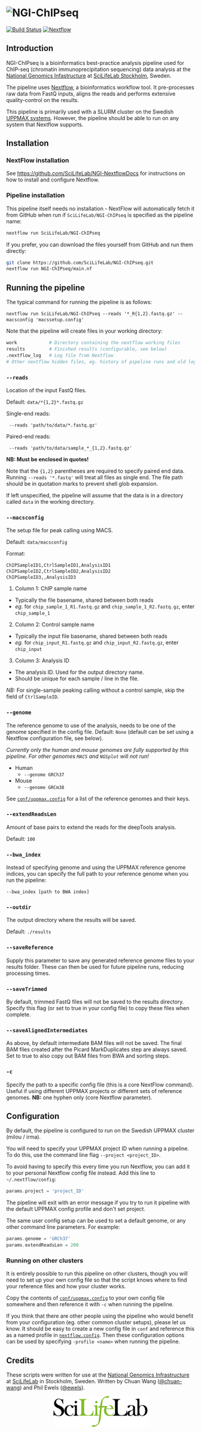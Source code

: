 # ![NGI-ChIPseq](https://raw.githubusercontent.com/SciLifeLab/NGI-ChIPseq/master/docs/images/NGI-ChIPseq_logo.png)

[![Build Status](https://travis-ci.org/SciLifeLab/NGI-ChIPseq.svg?branch=master)](https://travis-ci.org/SciLifeLab/NGI-ChIPseq)
[![Nextflow](https://img.shields.io/badge/nextflow-%E2%89%A50.24.0-brightgreen.svg
)](https://www.nextflow.io/)

## Introduction
NGI-ChIPseq is a bioinformatics best-practice analysis pipeline used for ChIP-seq (chromatin immunoprecipitation sequencing) data analysis at the [National Genomics Infastructure](https://ngisweden.scilifelab.se/) at [SciLifeLab Stockholm](https://www.scilifelab.se/platforms/ngi/), Sweden.

The pipeline uses [Nextflow](https://www.nextflow.io), a bioinformatics workflow tool. It pre-processes raw data from FastQ inputs, aligns the reads and performs extensive quality-control on the results.

This pipeline is primarily used with a SLURM cluster on the Swedish [UPPMAX systems](https://www.uppmax.uu.se). However, the pipeline should be able to run on any system that Nextflow supports.

## Installation
### NextFlow installation
See https://github.com/SciLifeLab/NGI-NextflowDocs for instructions on how to install and configure
Nextflow.

### Pipeline installation
This pipeline itself needs no installation - NextFlow will automatically fetch it from GitHub when run if
`SciLifeLab/NGI-ChIPseq` is specified as the pipeline name:
```bash
nextflow run SciLifeLab/NGI-ChIPseq
```

If you prefer, you can download the files yourself from GitHub and run them directly:
```bash
git clone https://github.com/SciLifeLab/NGI-ChIPseq.git
nextflow run NGI-ChIPseq/main.nf
```

## Running the pipeline
The typical command for running the pipeline is as follows:
```
nextflow run SciLifeLab/NGI-ChIPseq --reads '*_R{1,2}.fastq.gz' --macsconfig 'macssetup.config'
```

Note that the pipeline will create files in your working directory:
```bash
work            # Directory containing the nextflow working files
results         # Finished results (configurable, see below)
.nextflow_log   # Log file from Nextflow
# Other nextflow hidden files, eg. history of pipeline runs and old logs.
```

### `--reads`
Location of the input FastQ files.

Default: `data/*{1,2}*.fastq.gz`

Single-end reads:
```
 --reads 'path/to/data/*.fastq.gz'
```

Paired-end reads:
```
 --reads 'path/to/data/sample_*_{1,2}.fastq.gz'
```

**NB: Must be enclosed in quotes!**

Note that the `{1,2}` parentheses are required to specify paired end data. Running `--reads '*.fastq'` will treat
all files as single end. The file path should be in quotation marks to prevent shell glob expansion.

If left unspecified, the pipeline will assume that the data is in a directory called `data` in the working directory.


### `--macsconfig`
The setup file for peak calling using MACS.

Default: `data/macsconfig`

Format:
```
ChIPSampleID1,CtrlSampleID1,AnalysisID1
ChIPSampleID2,CtrlSampleID2,AnalysisID2
ChIPSampleID3,,AnalysisID3
```

1. Column 1: ChIP sample name
  * Typically the file basename, shared between both reads
  * _eg._ for `chip_sample_1_R1.fastq.gz` and `chip_sample_1_R2.fastq.gz`, enter `chip_sample_1`
2. Column 2: Control sample name
  * Typically the input file basename, shared between both reads
  * _eg._ for `chip_input_R1.fastq.gz` and `chip_input_R2.fastq.gz`, enter `chip_input`
3. Column 3: Analysis ID
  * The analysis ID. Used for the output directory name.
  * Should be unique for each sample / line in the file.

_NB:_ For single-sample peaking calling without a control sample, skip the field of `CtrlSampleID`.

### `--genome`
The reference genome to use of the analysis, needs to be one of the genome specified in the config file.
Default: `None` (default can be set using a Nextflow configuration file, see below).

*Currently only the human and mouse genomes are fully supported by this pipeline. For other genomes `MACS` and `NGSplot` will not run!*
* Human
  * `--genome GRCh37`
* Mouse
  * `--genome GRCm38`

See [`conf/uppmax.config`](conf/uppmax.config) for a list of the reference genomes and their keys.

### `--extendReadsLen`
Amount of base pairs to extend the reads for the deepTools analysis.

Default: `100`

### `--bwa_index`
Instead of specifying genome and using the UPPMAX reference genome indices, you can specify the full
path to your reference genome when you run the pipeline:
```
--bwa_index [path to BWA index]
```

### `--outdir`
The output directory where the results will be saved.

Default: `./results`

### `--saveReference`
Supply this parameter to save any generated reference genome files to your results folder.
These can then be used for future pipeline runs, reducing processing times.

### `--saveTrimmed`
By default, trimmed FastQ files will not be saved to the results directory. Specify this
flag (or set to true in your config file) to copy these files when complete.

### `--saveAlignedIntermediates`
As above, by default intermediate BAM files will not be saved. The final BAM files created
after the Picard MarkDuplicates step are always saved. Set to true to also copy out BAM
files from BWA and sorting steps.

### `-c`
Specify the path to a specific config file (this is a core NextFlow command). Useful if using different UPPMAX
projects or different sets of reference genomes. **NB:** one hyphen only (core Nextflow parameter).


## Configuration
By default, the pipeline is configured to run on the Swedish UPPMAX cluster (milou / irma).

You will need to specify your UPPMAX project ID when running a pipeline. To do this, use
the command line flag `--project <project_ID>`.

To avoid having to specify this every time you run Nextflow, you can add it to your
personal Nextflow config file instead. Add this line to `~/.nextflow/config`:

```groovy
params.project = 'project_ID'
```

The pipeline will exit with an error message if you try to run it pipeline with the default
UPPMAX config profile and don't set project.

The same user config setup can be used to set a default genome, or any other command line parameters.
For example:

```groovy
params.genome = 'GRCh37'
params.extendReadsLen = 200
```


### Running on other clusters
It is entirely possible to run this pipeline on other clusters, though you will need to set up
your own config file so that the script knows where to find your reference files and how your
cluster works.

Copy the contents of [`conf/uppmax.config`](conf/uppmax.config) to your own config file somewhere
and then reference it with `-c` when running the pipeline.

If you think that there are other people using the pipeline who would benefit from your configuration
(eg. other common cluster setups), please let us know. It should be easy to create a new config file
in `conf` and reference this as a named profile in [`nextflow.config`](nextflow.config). Then these
configuration options can be used by specifying `-profile <name>` when running the pipeline.

## Credits
These scripts were written for use at the [National Genomics Infrastructure](https://portal.scilifelab.se/genomics/)
at [SciLifeLab](http://www.scilifelab.se/) in Stockholm, Sweden.
Written by Chuan Wang ([@chuan-wang](https://github.com/chuan-wang)) and Phil Ewels ([@ewels](https://github.com/ewels)).

<p align="center"><a href="stand_alone/http://www.scilifelab.se/" target="_blank"><img src="https://raw.githubusercontent.com/SciLifeLab/NGI-ChIPseq/master/docs/images/SciLifeLab_logo.png" title="SciLifeLab"></a></p>
